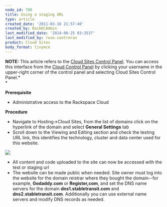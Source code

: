 ```yaml
---
node_id: 700
title: Using a staging URL
type: article
created_date: '2011-03-16 21:57:40'
created_by: RackKCAdmin
last_modified_date: '2014-08-25 03:3537'
last_modified_by: rose.contreras
product: Cloud Sites
body_format: tinymce
---
```


**NOTE:** This article refers to the [Cloud Sites Control
Panel](https://manage.rackspacecloud.com/). You can access this
interface from the [Cloud Control Panel](https://mycloud.rackspace.com/)
by clicking your username in the upper-right corner of the control panel
and selecting Cloud Sites Control Panel.*\
*

**Prerequisite**

-   Administrative access to the Rackspace Cloud

**Procedure**

-   Navigate to Hosting-\>Cloud Sites, from the list of domains click on
    the hyperlink of the domain and select **General Settings** tab
-   Scroll down to the Viewing and Editing section and check the testing
    URL link, this identifies the technology, cluster and data center
    used for this website.

![](/knowledge_center/sites/default/files/field/image/staging_url.png)

-   All content and code uploaded to the site can now be accessed with
    the test or staging url
-   The website can be made public when needed. Site owner must log into
    the website for the domain reistrar where they bought the
    domain--for example, **Godaddy.com** or **Register,com**, and set
    the DNS name servers for the domain **dns1.stabletransit.com** and
    **dns2.stabletransit.com**. Additionally you can use external name
    servers and modify DNS records as needed.


